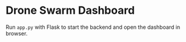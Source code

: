 # Drone Swarm Dashboard

Run `app.py` with Flask to start the backend and open the dashboard in browser.